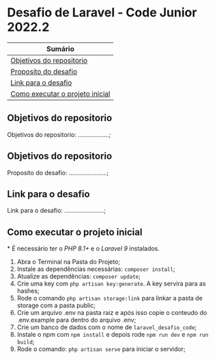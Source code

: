 # Desafio de Laravel - Code Junior 2022.2

| **Sumário** |
|-------------|
| [Objetivos do repositorio](#objetivos-do-repositorio) |
| [Proposito do desafio](#proposito-do-desafio) |
| [Link para o desafio](#link-para-o-desafio) |
| [Como executar o projeto inicial](#como-executar-o-projeto-inicial) |

## Objetivos do repositorio
Objetivos do repositorio: ..................;

## Objetivos do repositorio
Proposito do desafio: ......................; 
<br>

## Link para o desafio
Link para o desafio: .......................;
<br>

## Como executar o projeto inicial
\* É necessário ter o _PHP 8.1+_ e o _Laravel 9_ instalados.
1. Abra o Terminal na Pasta do Projeto;
2. Instale as dependências necessárias: `composer install`;
3. Atualize as dependências: `composer update`;
4. Crie uma key com `php artisan key:generate`. A key servira para as hashes;
5. Rode o comando `php artisan storage:link` para linkar a pasta de storage com a pasta public;
6. Crie um arquivo .env na pasta raiz e após isso copie o conteudo do .env.example para dentro do arquivo .env;
7. Crie um banco de dados com o nome de `laravel_desafio_code`;
8. Instale o npm com `npm install` e depois rode `npm run dev` e `npm run build`;
9. Rode o comando: `php artisan serve` para iniciar o servidor;
